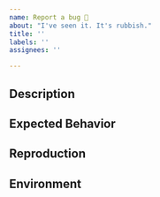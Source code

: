 ```yaml
---
name: Report a bug 🐛
about: "I've seen it. It's rubbish."
title: ''
labels: ''
assignees: ''

---
```


## Description
<!-- A clear description of the bug -->




## Expected Behavior
<!-- What did you expect to happen instead? -->




## Reproduction
<!-- A minimal example that exhibits the behavior. -->




## Environment
<!-- Any additional information about your environment

Optionally run `prefect diagnostics` from the command line and paste the information here. -->
